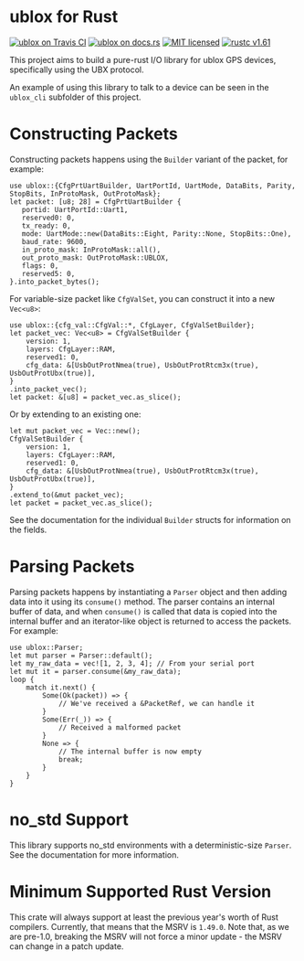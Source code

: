 ublox for Rust
==============

[![ublox on Travis CI][travis-image]][travis]
[![ublox on docs.rs][docs-badge]][docs-url]
[![MIT licensed][mit-badge]][mit-url]
[![rustc v1.61][mrvs-badge]][mrvs-url]

[travis-image]: https://api.travis-ci.com/lkolbly/ublox.svg?branch=master
[travis]: https://travis-ci.com/lkolbly/ublox
[docs-badge]: https://docs.rs/ublox/badge.svg
[docs-url]: https://docs.rs/ublox
[mit-badge]: https://img.shields.io/badge/license-MIT-blue.svg
[mit-url]: https://github.com/lkolbly/ublox/blob/master/LICENSE
[mrvs-url]: https://www.whatrustisit.com
[mrvs-badge]: https://img.shields.io/badge/minimum%20rustc-1.61-blue?logo=rust

This project aims to build a pure-rust I/O library for ublox GPS devices, specifically using the UBX protocol.

An example of using this library to talk to a device can be seen in the `ublox_cli` subfolder of this project.

Constructing Packets
====================

Constructing packets happens using the `Builder` variant of the packet, for example:
```
use ublox::{CfgPrtUartBuilder, UartPortId, UartMode, DataBits, Parity, StopBits, InProtoMask, OutProtoMask};
let packet: [u8; 28] = CfgPrtUartBuilder {
   portid: UartPortId::Uart1,
   reserved0: 0,
   tx_ready: 0,
   mode: UartMode::new(DataBits::Eight, Parity::None, StopBits::One),
   baud_rate: 9600,
   in_proto_mask: InProtoMask::all(),
   out_proto_mask: OutProtoMask::UBLOX,
   flags: 0,
   reserved5: 0,
}.into_packet_bytes();
```

For variable-size packet like `CfgValSet`, you can construct it into a new `Vec<u8>`:
```
use ublox::{cfg_val::CfgVal::*, CfgLayer, CfgValSetBuilder};
let packet_vec: Vec<u8> = CfgValSetBuilder {
    version: 1,
    layers: CfgLayer::RAM,
    reserved1: 0,
    cfg_data: &[UsbOutProtNmea(true), UsbOutProtRtcm3x(true), UsbOutProtUbx(true)],
}
.into_packet_vec();
let packet: &[u8] = packet_vec.as_slice();
```
Or by extending to an existing one:
```
let mut packet_vec = Vec::new();
CfgValSetBuilder {
    version: 1,
    layers: CfgLayer::RAM,
    reserved1: 0,
    cfg_data: &[UsbOutProtNmea(true), UsbOutProtRtcm3x(true), UsbOutProtUbx(true)],
}
.extend_to(&mut packet_vec);
let packet = packet_vec.as_slice();
```
See the documentation for the individual `Builder` structs for information on the fields.

Parsing Packets
===============

Parsing packets happens by instantiating a `Parser` object and then adding data into it using its `consume()` method. The parser contains an internal buffer of data, and when `consume()` is called that data is copied into the internal buffer and an iterator-like object is returned to access the packets. For example:
```
use ublox::Parser;
let mut parser = Parser::default();
let my_raw_data = vec![1, 2, 3, 4]; // From your serial port
let mut it = parser.consume(&my_raw_data);
loop {
    match it.next() {
        Some(Ok(packet)) => {
            // We've received a &PacketRef, we can handle it
        }
        Some(Err(_)) => {
            // Received a malformed packet
        }
        None => {
            // The internal buffer is now empty
            break;
        }
    }
}
```

no_std Support
==============

This library supports no_std environments with a deterministic-size `Parser`. See the documentation for more information.

Minimum Supported Rust Version
==============================

This crate will always support at least the previous year's worth of Rust compilers. Currently, that means that the MSRV is `1.49.0`. Note that, as we are pre-1.0, breaking the MSRV will not force a minor update - the MSRV can change in a patch update.
